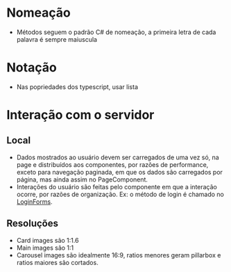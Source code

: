 # Nomeação
- Métodos seguem o padrão C# de nomeação, a primeira letra de cada palavra é sempre maiuscula

# Notação
- Nas popriedades dos typescript, usar lista
# Interação com o servidor
## Local
- Dados mostrados ao usuário devem ser carregados de uma vez só, na page e distribuídos aos componentes, por razões de performance, exceto para navegação paginada, em que os dados são carregados por página, mas ainda assim no PageComponent.
- Interações do usuário são feitas pelo componente em que a interação ocorre, por razões de organização. Ex: o método de login é chamado no [LoginForms](/Docs/src/app/components/forms/LoginForms.md).

## Resoluções
- Card images são 1:1.6
- Main images são 1:1
- Carousel images são idealmente 16:9, ratios menores geram pillarbox e ratios maiores são cortados.